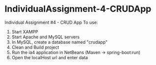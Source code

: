 # IndividualAssignment-4-CRUDApp
Individual Assignment #4 - CRUD App
To use:
1. Start XAMPP
2. Start Apache and MySQL servers
3. In MySQL, create a database named "crudapp"
4. Clean and Build project
5. Run the ia4 application in NetBeans (Maven -> spring-boot:run)
6. Open the localHost url and enter data
